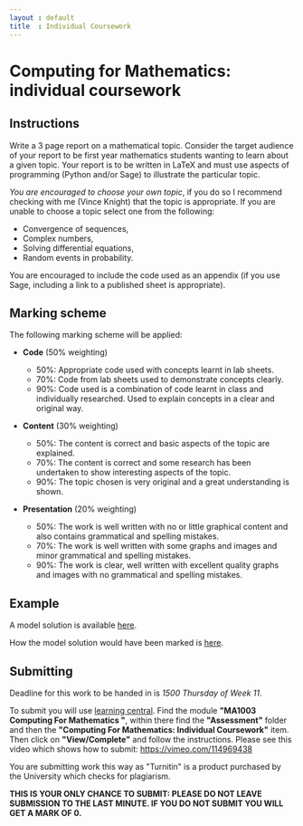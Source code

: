 ```yaml
---
layout : default
title  : Individual Coursework
---
```

# Computing for Mathematics: individual coursework

## Instructions

Write a 3 page report on a mathematical topic. Consider the target audience of your report to be first year mathematics students wanting to learn about a given topic. Your report is to be written in LaTeX and must use aspects of programming (Python and/or Sage) to illustrate the particular topic.

*You are encouraged to choose your own topic*, if you do so I recommend checking with me (Vince Knight) that the topic is appropriate. If you are unable to choose a topic select one from the following:

- Convergence of sequences,
- Complex numbers,
- Solving differential equations,
- Random events in probability.

You are encouraged to include the code used as an appendix (if you use Sage, including a link to a published sheet is appropriate).

## Marking scheme

The following marking scheme will be applied:

- **Code** (50% weighting)
    - 50%: Appropriate code used with concepts learnt in lab sheets.
    - 70%: Code from lab sheets used to demonstrate concepts clearly.
    - 90%: Code used is a combination of code learnt in class and individually researched. Used to explain concepts in a clear and original way.

- **Content** (30% weighting)
    - 50%: The content is correct and basic aspects of the topic are explained.
    - 70%: The content is correct and some research has been undertaken to show interesting aspects of the topic.
    - 90%: The topic chosen is very original and a great understanding is shown.

- **Presentation** (20% weighting)
    - 50%: The work is well written with no or little graphical content and also contains grammatical and spelling mistakes.
    - 70%: The work is well written with some graphs and images and minor grammatical and spelling mistakes.
    - 90%: The work is clear, well written with excellent quality graphs and images with no grammatical and spelling mistakes.


## Example

A model solution is available [here](http://goo.gl/ly8fdG).

How the model solution would have been marked is [here](https://www.writelatex.com/read/qcjzqvbrmsfq).


## Submitting

Deadline for this work to be handed in is *1500 Thursday of Week 11*.

To submit you will use [learning central](https://learningcentral.cf.ac.uk).
Find the module **"MA1003 Computing For Mathematics "**, within there find the
**"Assessment"** folder and then the **"Computing For Mathematics: Individual
Coursework"** item. Then click on **"View/Complete"** and follow the
instructions. Please see this video which shows how to submit:
https://vimeo.com/114969438

You are submitting work this way as "Turnitin" is a product purchased by the
University which checks for plagiarism.

**THIS IS YOUR ONLY CHANCE TO SUBMIT: PLEASE DO NOT LEAVE SUBMISSION TO THE LAST
MINUTE. IF YOU DO NOT SUBMIT YOU WILL GET A MARK OF 0.**
